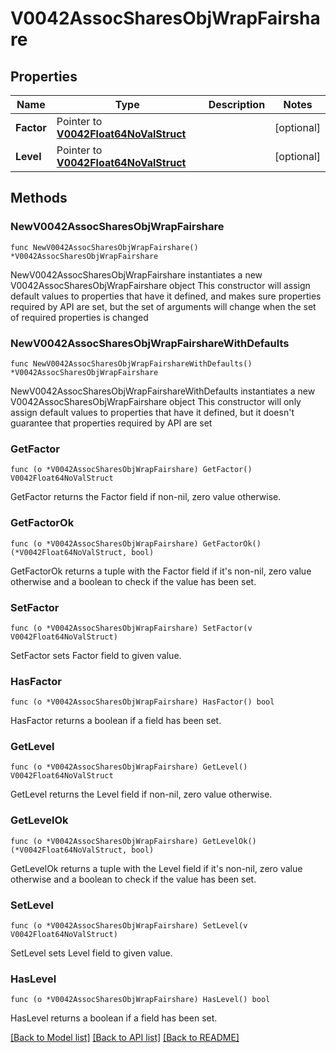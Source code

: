 # V0042AssocSharesObjWrapFairshare

## Properties

Name | Type | Description | Notes
------------ | ------------- | ------------- | -------------
**Factor** | Pointer to [**V0042Float64NoValStruct**](V0042Float64NoValStruct.md) |  | [optional] 
**Level** | Pointer to [**V0042Float64NoValStruct**](V0042Float64NoValStruct.md) |  | [optional] 

## Methods

### NewV0042AssocSharesObjWrapFairshare

`func NewV0042AssocSharesObjWrapFairshare() *V0042AssocSharesObjWrapFairshare`

NewV0042AssocSharesObjWrapFairshare instantiates a new V0042AssocSharesObjWrapFairshare object
This constructor will assign default values to properties that have it defined,
and makes sure properties required by API are set, but the set of arguments
will change when the set of required properties is changed

### NewV0042AssocSharesObjWrapFairshareWithDefaults

`func NewV0042AssocSharesObjWrapFairshareWithDefaults() *V0042AssocSharesObjWrapFairshare`

NewV0042AssocSharesObjWrapFairshareWithDefaults instantiates a new V0042AssocSharesObjWrapFairshare object
This constructor will only assign default values to properties that have it defined,
but it doesn't guarantee that properties required by API are set

### GetFactor

`func (o *V0042AssocSharesObjWrapFairshare) GetFactor() V0042Float64NoValStruct`

GetFactor returns the Factor field if non-nil, zero value otherwise.

### GetFactorOk

`func (o *V0042AssocSharesObjWrapFairshare) GetFactorOk() (*V0042Float64NoValStruct, bool)`

GetFactorOk returns a tuple with the Factor field if it's non-nil, zero value otherwise
and a boolean to check if the value has been set.

### SetFactor

`func (o *V0042AssocSharesObjWrapFairshare) SetFactor(v V0042Float64NoValStruct)`

SetFactor sets Factor field to given value.

### HasFactor

`func (o *V0042AssocSharesObjWrapFairshare) HasFactor() bool`

HasFactor returns a boolean if a field has been set.

### GetLevel

`func (o *V0042AssocSharesObjWrapFairshare) GetLevel() V0042Float64NoValStruct`

GetLevel returns the Level field if non-nil, zero value otherwise.

### GetLevelOk

`func (o *V0042AssocSharesObjWrapFairshare) GetLevelOk() (*V0042Float64NoValStruct, bool)`

GetLevelOk returns a tuple with the Level field if it's non-nil, zero value otherwise
and a boolean to check if the value has been set.

### SetLevel

`func (o *V0042AssocSharesObjWrapFairshare) SetLevel(v V0042Float64NoValStruct)`

SetLevel sets Level field to given value.

### HasLevel

`func (o *V0042AssocSharesObjWrapFairshare) HasLevel() bool`

HasLevel returns a boolean if a field has been set.


[[Back to Model list]](../README.md#documentation-for-models) [[Back to API list]](../README.md#documentation-for-api-endpoints) [[Back to README]](../README.md)


